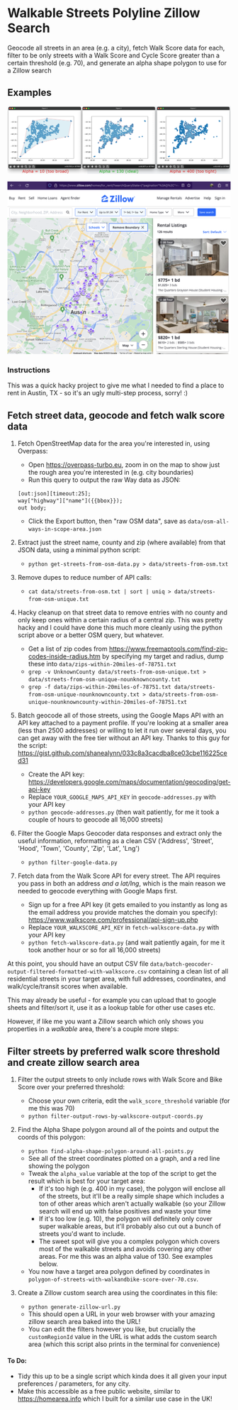 # Walkable Streets Polyline Zillow Search
Geocode all streets in an area (e.g. a city), fetch Walk Score data for each, filter to be only streets with a Walk Score and Cycle Score greater than a certain threshold (e.g. 70), and generate an alpha shape polygon to use for a Zillow search

## Examples

![Alpha Value Examples](/images/Austin-Alpha-Examples.png)

![Resulting Zillow search](/images/Zillow-Example-Rental-Search.png)

### Instructions

This was a quick hacky project to give me what I needed to find a place to rent in Austin, TX - so it's an ugly multi-step process, sorry! :)

## Fetch street data, geocode and fetch walk score data

1. Fetch OpenStreetMap data for the area you're interested in, using Overpass:
    - Open https://overpass-turbo.eu, zoom in on the map to show just the rough area you're interested in (e.g. city boundaries)
    - Run this query to output the raw Way data as JSON:
    ```
    [out:json][timeout:25];
    way["highway"]["name"]({{bbox}});
    out body;
    ```
    - Click the Export button, then "raw OSM data", save as `data/osm-all-ways-in-scope-area.json` 

2. Extract just the street name, county and zip (where available) from that JSON data, using a minimal python script:
    - `python get-streets-from-osm-data.py > data/streets-from-osm.txt`

3. Remove dupes to reduce number of API calls:
    - `cat data/streets-from-osm.txt | sort | uniq > data/streets-from-osm-unique.txt`

4. Hacky cleanup on that street data to remove entries with no county and only keep ones within a certain radius of a central zip. This was pretty hacky and I could have done this much more cleanly using the python script above or a better OSM query, but whatever.
    - Get a list of zip codes from https://www.freemaptools.com/find-zip-codes-inside-radius.htm by specifying my target and radius, dump these into `data/zips-within-20miles-of-78751.txt`
    - `grep -v UnknownCounty data/streets-from-osm-unique.txt > data/streets-from-osm-unique-nounknowncounty.txt`
    - `grep -f data/zips-within-20miles-of-78751.txt data/streets-from-osm-unique-nounknowncounty.txt > data/streets-from-osm-unique-nounknowncounty-within-20miles-of-78751.txt`

5. Batch geocode all of those streets, using the Google Maps API with an API key attached to a payment profile. If you're looking at a smaller area (less than 2500 addresses) or willing to let it run over several days, you can get away with the free tier without an API key.
Thanks to this guy for the script: https://gist.github.com/shanealynn/033c8a3cacdba8ce03cbe116225ced31
    - Create the API key: https://developers.google.com/maps/documentation/geocoding/get-api-key
    - Replace `YOUR_GOOGLE_MAPS_API_KEY` in `geocode-addresses.py` with your API key
    - `python geocode-addresses.py` (then wait patiently, for me it took a couple of hours to geocode all 16,000 streets)

6. Filter the Google Maps Geocoder data responses and extract only the useful information, reformatting as a clean CSV ('Address', 'Street', 'Hood', 'Town', 'County', 'Zip', 'Lat', 'Lng')
    - `python filter-google-data.py`

7. Fetch data from the Walk Score API for every street. The API requires you pass in both an address *and a lat/lng*, which is the main reason we needed to geocode everything with Google Maps first.
    - Sign up for a free API key (it gets emailed to you instantly as long as the email address you provide matches the domain you specify): https://www.walkscore.com/professional/api-sign-up.php
    - Replace `YOUR_WALKSCORE_API_KEY` in `fetch-walkscore-data.py` with your API key
    - `python fetch-walkscore-data.py` (and wait patiently again, for me it took another hour or so for all 16,000 streets)

At this point, you should have an output CSV file `data/batch-geocoder-output-filtered-formatted-with-walkscore.csv` containing a clean list of all residential streets in your target area, with full addresses, coordinates, and walk/cycle/transit scores when available.

This may already be useful - for example you can upload that to google sheets and filter/sort it, use it as a lookup table for other use cases etc.

However, if like me you want a Zillow search which only shows you properties in a _walkable_ area, there's a couple more steps:

## Filter streets by preferred walk score threshold and create zillow search area

1. Filter the output streets to only include rows with Walk Score and Bike Score over your preferred threshold:
    - Choose your own criteria, edit the `walk_score_threshold` variable (for me this was 70)
    - `python filter-output-rows-by-walkscore-output-coords.py`

2. Find the Alpha Shape polygon around all of the points and output the coords of this polygon:
    - `python find-alpha-shape-polygon-around-all-points.py`
    - See all of the street coordinates plotted on a graph, and a red line showing the polygon
    - Tweak the `alpha_value` variable at the top of the script to get the result which is best for your target area:
        - If it's too high (e.g. 400 in my case), the polygon will enclose all of the streets, but it'll be a really simple shape which includes a ton of other areas which aren't actually walkable (so your Zillow search will end up with false positives and waste your time
        - If it's too low (e.g. 10), the polygon will definitely only cover super walkable areas, but it'll probably also cut out a bunch of streets you'd want to include.
        - The sweet spot will give you a complex polygon which covers most of the walkable streets and avoids covering any other areas. For me this was an alpha value of 130. See examples below.
    - You now have a target area polygon defined by coordinates in `polygon-of-streets-with-walkandbike-score-over-70.csv`.

3. Create a Zillow custom search area using the coordinates in this file:
    - `python generate-zillow-url.py`
    - This should open a URL in your web browser with your amazing zillow search area baked into the URL!
    - You can edit the filters however you like, but crucially the `customRegionId` value in the URL is what adds the custom search area (which this script also prints in the terminal for convenience)

#### To Do:

- Tidy this up to be a single script which kinda does it all given your input preferences / parameters, for any city.
- Make this accessible as a free public website, similar to https://homearea.info which I built for a similar use case in the UK!
